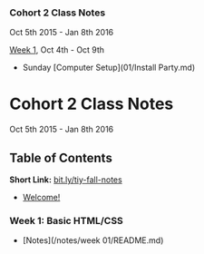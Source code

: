 ### Cohort 2 Class Notes
Oct 5th 2015 - Jan 8th 2016

[Week 1](01/README.md), Oct 4th - Oct 9th
- Sunday [Computer Setup](01/Install Party.md)


# Cohort 2 Class Notes
Oct 5th 2015 - Jan 8th 2016


## Table of Contents

**Short Link:** [bit.ly/tiy-fall-notes](http://bit.ly/tiy-fall-notes)

* [Welcome!](/ABOUT.md)


### Week 1: Basic HTML/CSS
* [Notes](/notes/week 01/README.md)
